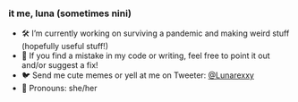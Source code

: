 ### it me, luna (sometimes nini)

- 🛠️ I’m currently working on surviving a pandemic and making weird stuff (hopefully useful stuff!)
- 🤔 If you find a mistake in my code or writing, feel free to point it out and/or suggest a fix!
- 🐦 Send me cute memes or yell at me on Tweeter: [@Lunarexxy](https://twitter.com/Lunarexxy)
- 💖 Pronouns: she/her
